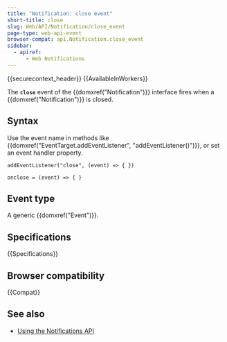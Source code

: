```yaml
---
title: "Notification: close event"
short-title: close
slug: Web/API/Notification/close_event
page-type: web-api-event
browser-compat: api.Notification.close_event
sidebar:
  - apiref:
      - Web Notifications
---
```


{{securecontext_header}} {{AvailableInWorkers}}

The **`close`** event of the {{domxref("Notification")}} interface fires when a {{domxref("Notification")}} is closed.

## Syntax

Use the event name in methods like {{domxref("EventTarget.addEventListener", "addEventListener()")}}, or set an event handler property.

```js-nolint
addEventListener("close", (event) => { })

onclose = (event) => { }
```

## Event type

A generic {{domxref("Event")}}.

## Specifications

{{Specifications}}

## Browser compatibility

{{Compat}}

## See also

- [Using the Notifications API](/en-US/docs/Web/API/Notifications_API/Using_the_Notifications_API)
